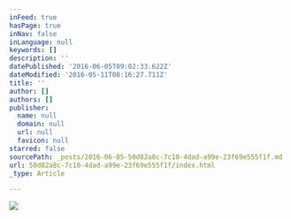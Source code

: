 ```yaml
---
inFeed: true
hasPage: true
inNav: false
inLanguage: null
keywords: []
description: ''
datePublished: '2016-06-05T09:02:33.622Z'
dateModified: '2016-05-11T08:16:27.711Z'
title: ''
author: []
authors: []
publisher:
  name: null
  domain: null
  url: null
  favicon: null
starred: false
sourcePath: _posts/2016-06-05-50d82a8c-7c10-4dad-a99e-23f69e555f1f.md
url: 50d82a8c-7c10-4dad-a99e-23f69e555f1f/index.html
_type: Article

---
```

![](https://the-grid-user-content.s3-us-west-2.amazonaws.com/07f77b3b-857b-4f78-aef8-30c644644a4d.jpg)
